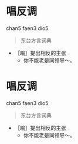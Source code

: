 # 唱反调
chan5 faen3 dio5
> 东台方言词典
- ［喻］提出相反的主张
  - 你不能老是同领导～。

# 唱反调
chan5 faen3 dio5
> 东台方言词典
- ［喻］提出相反的主张
  - 你不能老是同领导～。
